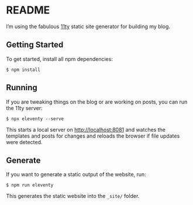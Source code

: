 # README

I’m using the fabulous [11ty](https://www.11ty.io/) static site generator for building my blog.

## Getting Started

To get started, install all npm dependencies:

```
$ npm install
```

## Running

If you are tweaking things on the blog or are working on posts, you can run the 11ty server:

```
$ npx eleventy --serve
```

This starts a local server on [http://localhost:8081](http://localhost:8081) and watches the templates and posts for changes and reloads the browser if file updates were detected.

## Generate

If you want to generate a static output of the website, run:

```
$ npm run eleventy
```

This generates the static website into the `_site/` folder.
